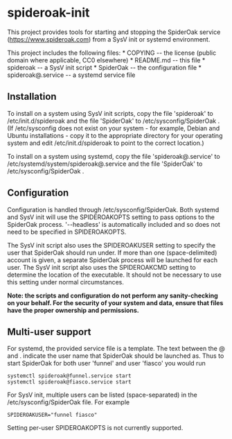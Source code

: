 # spideroak-init
This project provides tools for starting and stopping the SpiderOak service
(https://www.spideroak.com) from a SysV init or systemd environment.

This project includes the following files:
    * COPYING -- the license (public domain where applicable, CC0 elsewhere)
    * README.md -- this file
    * spideroak -- a SysV init script
    * SpiderOak -- the configuration file
    * spideroak@.service -- a systemd service file

## Installation
To install on a system using SysV init scripts, copy the file 'spideroak' to
/etc/init.d/spideroak and the file 'SpiderOak' to /etc/sysconfig/SpiderOak . (If
/etc/sysconfig does not exist on your system - for example, Debian and Ubuntu
installations - copy it to the appropriate directory for your operating system
and edit /etc/init.d/spideroak to point to the correct location.)

To install on a system using systemd, copy the file 'spideroak@.service' to
/etc/systemd/system/spideroak@.service and the file 'SpiderOak' to
/etc/sysconfig/SpiderOak . 

## Configuration
Configuration is handled through /etc/sysconfig/SpiderOak. Both systemd and SysV
init will use the SPIDEROAKOPTS setting to pass options to the SpiderOak
process. '--headless' is automatically included and so does not need to be
specified in SPIDEROAKOPTS.

The SysV init script also uses the SPIDEROAKUSER setting to specify the user
that SpiderOak should run under. If more than one (space-delimited) account is
given, a separate SpiderOak process will be launched for each user. The SysV
init script also uses the SPIDEROAKCMD setting to determine the location of the
executable. It should not be necessary to use this setting under normal
circumstances.

**Note: the scripts and configuration do not perform any sanity-checking on your
behalf. For the security of your system and data, ensure that files have the
proper ownership and permissions.**

## Multi-user support
For systemd, the provided service file is a template. The text between the @ and
. indicate the user name that SpiderOak should be launched as. Thus to start
SpiderOak for both user 'funnel' and user 'fiasco' you would run

    systemctl spideroak@funnel.service start
    systemctl spideroak@fiasco.service start

For SysV init, multiple users can be listed (space-separated) in the
/etc/sysconfig/SpiderOak file. For example

    SPIDEROAKUSER="funnel fiasco"

Setting per-user SPIDEROAKOPTS is not currently supported.

